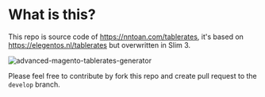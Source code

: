 # What is this?

This repo is source code of https://nntoan.com/tablerates, it's based on https://elegentos.nl/tablerates but overwritten in Slim 3.

![advanced-magento-tablerates-generator](https://user-images.githubusercontent.com/3891429/28156083-67bd7e80-67db-11e7-9221-72d7a1ddf7c2.png)

Please feel free to contribute by fork this repo and create pull request to the `develop` branch.

